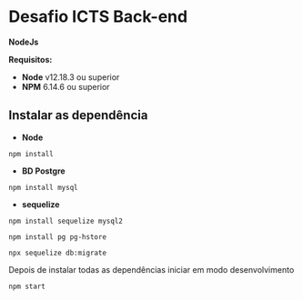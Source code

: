 # Desafio ICTS Back-end

**NodeJs**

**Requisitos:**

- **Node** v12.18.3 ou superior
- **NPM** 6.14.6 ou superior

## Instalar as dependência

- **Node**

```
npm install
```

- **BD Postgre**
```
npm install mysql
```
- **sequelize**
```
npm install sequelize mysql2
```
```
npm install pg pg-hstore
```
```
npx sequelize db:migrate
```

Depois de instalar todas as dependências iniciar em modo desenvolvimento

```
npm start
```
